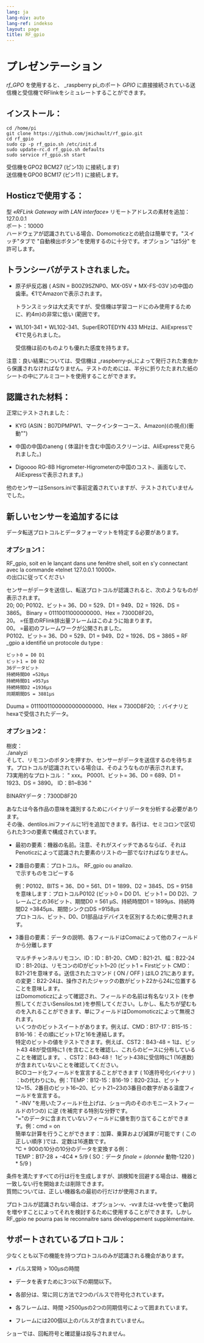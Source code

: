 ```yaml
---
lang: ja
lang-niv: auto
lang-ref: indekso
layout: page
title: RF_gpio
---
```


# プレゼンテーション
 _rf_GPO_ を使用すると、 _raspberry pi_のポート _GPIO_ に直接接続されている送信機と受信機でRFlinkをシミュレートすることができます。


## インストール：

```
cd /home/pi
git clone https://github.com/jmichault/rf_gpio.git
cd rf_gpio  
sudo cp -p rf_gpio.sh /etc/init.d  
sudo update-rc.d rf_gpio.sh defaults  
sudo service rf_gpio.sh start  
```

受信機をGPO2 BCM27 (ピン13)  に接続します)  
送信機をGPO0 BCM17  (ピン11 )   に接続します。

## Hosticzで使用する：
型 _«RFLink Gateway with LAN interface»_ 
 	リモートアドレスの素材を追加：127.0.0.1   
	ポート：10000    
ハードウェアが認識されている場合、Domomoticzとの統合は簡単です。"スイッチ"タブで "自動検出ボタン"を使用するのに十分です。オプション "は5分" を許可します。   

## トランシーバがテストされました。
* 原子炉反応器 ( ASIN = B00Z9SZNP0、MX-05V + MX-FS-03V )の中国の歯車。€1でAmazonで表示されます。   


	トランスミッタは大丈夫ですが、受信機は学習コードにのみ使用するために、約4m)の非常に低い (範囲です。  
* WL101-341 + WL102-341、SuperEROTEDYN 433 MHzは、AliExpressで€1で見られました。  


	受信機は前のものよりも優れた感度を持ちます。    
	
注意：良い結果については、受信機は _raspberry-pi_によって発行された害虫から保護されなければなりません。テストのためには、半分に折りたたまれた紙のシートの中にアルミコートを使用することができます。 

## 認識された材料：
正常にテストされました：  
* KYG (ASIN：B07DPMPW1、マークインターコース、Amazon)(の視点)(衝動"")  


* 中国の中国のaneng ( 体温計を含む中国のスクリーンは、AliExpressで見られました。)  


* Digoooo RG-8B Higrometer-Higrometerの中国のコスト、画面なしで、AliExpressで表示されます。)  



他のセンサーはSensors.iniで事前定義されていますが、テストされていませんでした。  

## 新しいセンサーを追加するには
データ転送プロトコルとデータフォーマットを特定する必要があります。  
### オプション1：
RF_gpio, soit en le lançant dans une fenêtre shell, soit en s'y connectant avec la commande «telnet 127.0.0.1 10000».  
の出口に従ってください  
  
センサーがデータを送信し、転送プロトコルが認識されると、次のようなものが表示されます。  
20; 00; P0102、ビット= 36、D0 = 529、D1 = 949、D2 = 1926、DS = 3865。 Binary = 01110011000000000、Hex = 7300D8F20。  
  20。 =任意のRFlink排出量フレームはこのように始まります。  
    00。 =最初のフレームワークが公開されました。    
 P0102、ビット= 36、D0 = 529、D1 = 949、D2 = 1926、DS = 3865 = RF  _gpio a identifié un protocole du type :  
  
  
	ビット0 = D0 D1  
	ビット1 = D0 D2  
	36データビット  
	持続時間D0 =520μs  
	持続時間D1 =957μs  
	持続時間D2 =1936μs  
	同期期間DS = 3881μs   
 Duuma = 01110011000000000000000、Hex = 7300D8F20; ：バイナリとhexaで受信されたデータ。   

### オプション2：
樹皮：  
./analyzi  
そして、リモコンのボタンを押すか、センサーがデータを送信するのを待ちます。プロトコルが認識されている場合は、そのようなものが表示されます。  
   73実用的なプロトコル：  " xxx。 P0001、ビット= 36、D0 = 689、D1 = 1923、DS = 3890。 ID：B1~B36  "    
    
 BINARYデータ：7300D8F20    


あなたは今各作品の意味を識別するためにバイナリデータを分析する必要があります。  
その後、dentilos.iniファイルに1行を追加できます。各行は、セミコロンで区切られた3つの要素で構成されています。  
* 最初の要素：機器の名前。注意、それがスイッチであるならば、それはPenoticzによって認識された要素のリストの一部でなければなりません。  


* 2番目の要素：プロトコル。 RF_gpio ou analizo.  
  で示すものをコピーする  

    

	例：P0102、BITS = 36、D0 = 561、D1 = 1899、D2 = 3845、DS = 9158  
		を意味します：プロトコルP0102 (ビット0 = D0 D1、ビット1 = D0 D2)、フレームごとの36ビット、期間D0 = 561 μS、持続時間D1 = 1899μs、持続時間D2 =3845μs、期間シンクロDS =9158μs  
	 	プロトコル、ビット、D0、D1部品はデバイスを区別するために使用されます。   
* 3番目の要素：データの説明、各フィールドはComaによって他のフィールドから分離します  


	マルチチャンネルリモコン、ID：ID：B1-20、CMD：B21-21、幅：B22-24  
	 	 ID：B1-20は、リモコンのIDがビット1~20  (ビット1 = Firstビット
 	  	 CMD：B21-21を意味する。送信されたコマンド  (  ON / OFF  )  はILO 21にあります。   
 	  	の変更：B22-24は、操作されたジャックの数がビット22から24に位置することを意味します。   
 	はDomomoticzによって確認され、フィールドの名前は有名なリスト (を参照してくださいSensilos.txt )を参照してください。しかし、私たちが望むものを入れることができます、単にフィールドはDomomoticzによって無視されます。   
	いくつかのビットスイートがあります。例えば、CMD：B17-17：B15-15：B16-16：その順にビット17と16を連結します。  
	特定のビットの値をテストできます。例えば、CST2：B43-48 = 1は、ビット43 48が受信時に1 (を含むことを確認し、これらのピースに分布していることを確認します。 、CST2：B43-48！ 1ビット438に受信時に1 (16進数) が含まれていないことを確認してください。  
	 BCDコード化フィールドを宣言することができます  (  10進符号化バイナリ ) ：bの代わりにb。例：TEMP：B12-15：B16-19：B20-23は、ビット12~15、2番目のビット16~20、ビット21~23の3番目の数字がある温度フィールドを宣言する。   
  " -INV "を用いたフィールド仕上げは、ショー内のそのホモニーストフィールドの1つの) に逆 (を補完する特別な分野です。   
	 "="のデータに含まれていないフィールドに値を割り当てることができます。例：cmd = on  
	簡単な計算を行うことができます：加算、乗算および減算が可能です  ( この正しい順序 )では、定数は16進数です。    
 	 	°C + 900の10分の10分のデータを変換する例：  
	  	 TEMP：B17-28 + -4C4  *  5/9    (   SO：データ _finale = (donnée_ 動物-1220  )   *   5/9   )    

条件を満たすすべての行は行を生成しますが、誤検知を回避する場合は、機器と一致しない行を開始または削除できます。  
質問については、正しい機器名の最初の行だけが使用されます。  
	
		
プロトコルが認識されない場合は、オプション-v、-vvまたは-vvを使って動詞を増やすことによってそれを検討するために使用することができます。しかしRF_gpio ne pourra pas le reconnaitre sans développement supplémentaire.  
  
  


## サポートされているプロトコル：

少なくとも以下の機能を持つプロトコルのみが認識される機会があります。  
* パルス常時 > 100μsの時間  


* データを表すために3つ以下の期間以下。  


* 各部分は、常に同じ方法で2つのパルスで符号化されています。  


* 各フレームは、時間 >2500μsの2つの同期信号によって囲まれています。  


* フレームには200個以上のパルスが含まれていません。  



ショーでは、回転符号と確認量は投与されません。  
